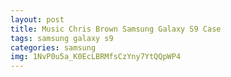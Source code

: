 ```yaml
---
layout: post
title: Music Chris Brown Samsung Galaxy S9 Case
tags: samsung galaxy s9
categories: samsung
img: 1NvP0u5a_K0EcLBRMfsCzYny7YtQQpWP4
---
```

